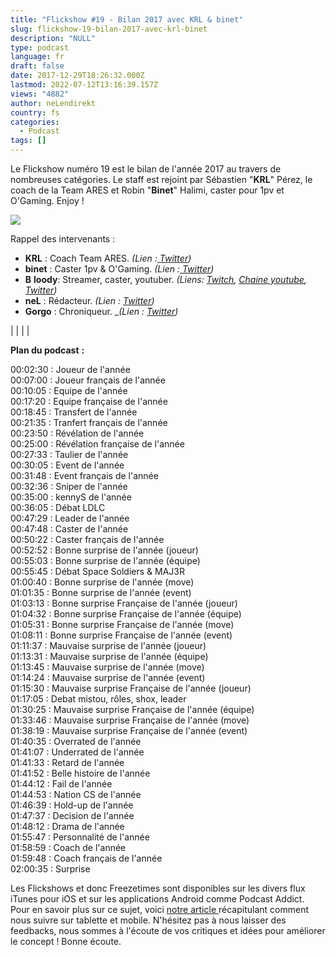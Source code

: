 ```yaml
---
title: "Flickshow #19 - Bilan 2017 avec KRL & binet"
slug: flickshow-19-bilan-2017-avec-krl-binet
description: "NULL"
type: podcast
language: fr
draft: false
date: 2017-12-29T18:26:32.000Z
lastmod: 2022-07-12T13:16:39.157Z
views: "4882"
author: neLendirekt
country: fs
categories:
  - Podcast
tags: []
---
```

Le Flickshow numéro 19 est le bilan de l'année 2017 au travers de nombreuses catégories. Le staff est rejoint par Sébastien "**KRL**" Pérez, le coach de la Team ARES et Robin "**Binet**" Halimi, caster pour 1pv et O'Gaming. Enjoy !

![](//picture/5a1f569449877/pic.jpg)

Rappel des intervenants :

* **KRL** : Coach Team ARES. _(Lien :[ Twitter](https://twitter.com/KRLcsgo))_
* **binet** : Caster 1pv & O'Gaming. _(Lien :[ Twitter](https://twitter.com/binetspwR))_
* **B** **loody**: Streamer, caster, youtuber. _(Liens: [Twitch](https://www.twitch.tv/bloodysusu%5F), [Chaine youtube](https://www.youtube.com/channel/UCC0NyiY%5FPHwuLtmH5hloHUw), [Twitter](https://twitter.com/bloodySuSu))_
* **neL** : Rédacteur. _(Lien : [Twitter](https://twitter.com/neLendirekt))_
* **Gorgo** : Chroniqueur. __(Lien : [Twitter](https://twitter.com/Gorgorot38))_

|  |
|  |

**Plan du podcast** **:**

00:02:30 : Joueur de l'année  
00:07:00 : Joueur français de l'année  
00:10:05 : Equipe de l'année  
00:17:20 : Equipe française de l'année  
00:18:45 : Transfert de l'année  
00:21:35 : Tranfert français de l'année  
00:23:50 : Révélation de l'année  
00:25:00 : Révélation française de l'année  
00:27:33 : Taulier de l'année  
00:30:05 : Event de l'année  
00:31:48 : Event français de l'année  
00:32:36 : Sniper de l'année  
00:35:00 : kennyS de l'année  
00:36:05 : Débat LDLC  
00:47:29 : Leader de l'année  
00:47:48 : Caster de l'année  
00:50:22 : Caster français de l'année  
00:52:52 : Bonne surprise de l'année (joueur)  
00:55:03 : Bonne surprise de l'année (équipe)  
00:55:45 : Débat Space Soldiers & MAJ3R  
01:00:40 : Bonne surprise de l'année (move)  
01:01:35 : Bonne surprise de l'année (event)  
01:03:13 : Bonne surprise Française de l'année (joueur)  
01:04:32 : Bonne surprise Française de l'année (équipe)  
01:05:31 : Bonne surprise Française de l'année (move)  
01:08:11 : Bonne surprise Française de l'année (event)  
01:11:37 : Mauvaise surprise de l'année (joueur)  
01:13:31 : Mauvaise surprise de l'année (équipe)  
01:13:45 : Mauvaise surprise de l'année (move)  
01:14:24 : Mauvaise surprise de l'année (event)  
01:15:30 : Mauvaise surprise Française de l'année (joueur)  
01:17:05 : Debat mistou, rôles, shox, leader  
01:30:25 : Mauvaise surprise Française de l'année (équipe)  
01:33:46 : Mauvaise surprise Française de l'année (move)  
01:38:19 : Mauvaise surprise Française de l'année (event)  
01:40:35 : Overrated de l'année  
01:41:07 : Underrated de l'année  
01:41:33 : Retard de l'année  
01:41:52 : Belle histoire de l'année  
01:44:12 : Fail de l'année  
01:44:53 : Nation CS de l'année  
01:46:39 : Hold-up de l'année  
01:47:37 : Decision de l'année  
01:48:12 : Drama de l'année  
01:55:47 : Personnalité de l'année  
01:58:59 : Coach de l'année  
01:59:48 : Coach français de l'année  
02:00:35 : Surprise

Les Flickshows et donc Freezetimes sont disponibles sur les divers flux iTunes pour iOS et sur les applications Android comme Podcast Addict. Pour en savoir plus sur ce sujet, voici [notre article ](https://flickshot.fr/fr/comment-ecouter-le-flickshow-sur-telephone-et-tablette/&59a013864d64e)récapitulant comment nous suivre sur tablette et mobile. N'hésitez pas à nous laisser des feedbacks, nous sommes à l'écoute de vos critiques et idées pour améliorer le concept ! Bonne écoute.
